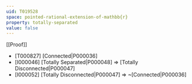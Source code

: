 ```yaml
---
uid: T019528
space: pointed-rational-extension-of-mathbb{r}
property: totally-separated
value: false
---
```

[[Proof]]

* [T000827] [Connected|P000036]
* [I000046] [Totally Separated|P000048] => [Totally Disconnected|P000047]
* [I000052] [Totally Disconnected|P000047] => ~[Connected|P000036]

